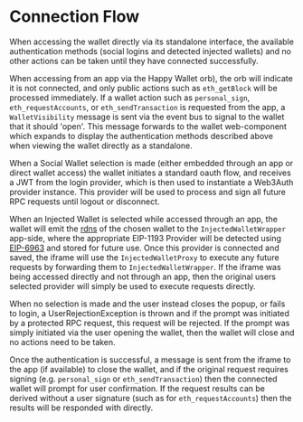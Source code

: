 # Connection Flow

When accessing the wallet directly via its standalone interface, the available authentication 
methods (social logins and detected injected wallets) and no other actions can be taken until they 
have connected successfully.

When accessing from an app via the Happy Wallet orb), the orb will indicate it is not connected, and 
only public actions such as `eth_getBlock` will be processed immediately. If a wallet action such as
`personal_sign`, `eth_requestAccounts`, or `eth_sendTransaction` is requested from the app, a
`WalletVisibility` message is sent via the event bus to signal to the wallet that it should 'open'.
This message forwards to the wallet web-component which expands to display the authentication methods 
described above when viewing the wallet directly as a standalone.

When a Social Wallet selection is made (either embedded through an app or direct wallet access) the 
wallet initiates a standard oauth flow, and receives a JWT from the login provider, which is then 
used to instantiate a Web3Auth provider instance. This provider will be used to process and sign all 
future RPC requests until logout or disconnect.

When an Injected Wallet is selected while accessed through an app, the wallet will emit the [rdns](https://eips.ethereum.org/EIPS/eip-6963#rdns)
of the chosen wallet to the `InjectedWalletWrapper` app-side, where the appropriate EIP-1193 Provider 
will be detected using [EIP-6963](https://eips.ethereum.org/EIPS/eip-6963) and stored for future use. 
Once this provider is connected and saved, the iframe will use the `InjectedWalletProxy` to execute 
any future requests by forwarding them to `InjectedWalletWrapper`. If the iframe was being accessed 
directly and not through an app, then the original users selected provider will simply be used to 
execute requests directly.

When no selection is made and the user instead closes the popup, or fails to login, a 
UserRejectionException is thrown and if the prompt was initiated by a protected RPC request, this
request will be rejected. If the prompt was simply initiated via the user opening the wallet, then 
the wallet will close and no actions need to be taken.

Once the authentication is successful, a message is sent from the iframe to the app (if available) 
to close the wallet, and if the original request requires signing (e.g. `personal_sign` or
`eth_sendTransaction`) then the connected wallet will prompt for user confirmation. If the request
results can be derived without a user signature (such as for `eth_requestAccounts`) then the results
will be responded with directly.
